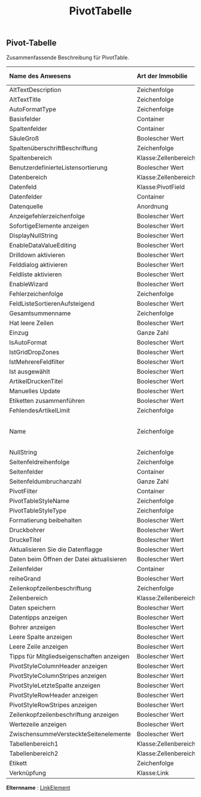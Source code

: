﻿---
title: PivotTabelle
second_title: Aspose.Cells Cloud Documen
type: docs
url: /de/specification/model/pivottable/
description: "Aspose.Cells Cloud-Modellspezifikation: PivotTable. Müheloses Bearbeiten von Excel und anderen Tabellenkalkulationsdokumenten mit Funktionen wie Öffnen, Generieren, Bearbeiten, Teilen, Zusammenführen, Vergleichen und Konvertieren"
kwords: Excel, Office, Tabellenkalkulation, Cloud REST API, PivotTable
weight: 50
---
## **Pivot-Tabelle**

 Zusammenfassende Beschreibung für PivotTable.

| Name des Anwesens| Art der Immobilie| Nullwerte zulassen| Schreibgeschützt| Standardwert| Beschreibung|
|:- |:- |:- |:- |:- |:- |
| AltTextDescription| Zeichenfolge| WAHR| FALSCH|||
| AltTextTitle| Zeichenfolge| WAHR| FALSCH|||
| AutoFormatType| Zeichenfolge| WAHR| FALSCH|||
| Basisfelder| Container| WAHR| FALSCH|||
| Spaltenfelder| Container| WAHR| FALSCH|||
| SäuleGroß| Boolescher Wert| WAHR| FALSCH|||
| SpaltenüberschriftBeschriftung| Zeichenfolge| WAHR| FALSCH|||
| Spaltenbereich| Klasse:Zellenbereich| WAHR| FALSCH|||
| BenutzerdefinierteListensortierung| Boolescher Wert| WAHR| FALSCH|||
| Datenbereich| Klasse:Zellenbereich| WAHR| FALSCH|||
| Datenfeld| Klasse:PivotField| WAHR| FALSCH|||
| Datenfelder| Container| WAHR| FALSCH|||
| Datenquelle|Anordnung<String> | WAHR| FALSCH|||
| Anzeigefehlerzeichenfolge| Boolescher Wert| WAHR| FALSCH|||
| SofortigeElemente anzeigen| Boolescher Wert| WAHR| FALSCH|||
| DisplayNullString| Boolescher Wert| WAHR| FALSCH|||
| EnableDataValueEditing| Boolescher Wert| WAHR| FALSCH|||
| Drilldown aktivieren| Boolescher Wert| WAHR| FALSCH|||
| Felddialog aktivieren| Boolescher Wert| WAHR| FALSCH|||
| Feldliste aktivieren| Boolescher Wert| WAHR| FALSCH|||
| EnableWizard| Boolescher Wert| WAHR| FALSCH|||
| Fehlerzeichenfolge| Zeichenfolge| WAHR| FALSCH|||
| FeldListeSortierenAufsteigend| Boolescher Wert| WAHR| FALSCH|||
| Gesamtsummenname| Zeichenfolge| WAHR| FALSCH|||
| Hat leere Zeilen| Boolescher Wert| WAHR| FALSCH|||
| Einzug| Ganze Zahl| WAHR| FALSCH|||
| IsAutoFormat| Boolescher Wert| WAHR| FALSCH|||
| IstGridDropZones| Boolescher Wert| WAHR| FALSCH|||
| IstMehrereFeldfilter| Boolescher Wert| WAHR| FALSCH|||
| Ist ausgewählt| Boolescher Wert| WAHR| FALSCH|||
| ArtikelDruckenTitel| Boolescher Wert| WAHR| FALSCH|||
| Manuelles Update| Boolescher Wert| WAHR| FALSCH|||
|Etiketten zusammenführen| Boolescher Wert| WAHR| FALSCH|||
| FehlendesArtikelLimit| Zeichenfolge| WAHR| FALSCH|||
| Name| Zeichenfolge| WAHR| FALSCH||Stellt den Namen der Pivot-Tabelle dar.|
| NullString| Zeichenfolge| WAHR| FALSCH|||
| Seitenfeldreihenfolge| Zeichenfolge| WAHR| FALSCH|||
| Seitenfelder| Container| WAHR| FALSCH|||
| Seitenfeldumbruchanzahl| Ganze Zahl| WAHR| FALSCH|||
| PivotFilter| Container| WAHR| FALSCH|||
| PivotTableStyleName| Zeichenfolge| WAHR| FALSCH|||
| PivotTableStyleType| Zeichenfolge| WAHR| FALSCH|||
| Formatierung beibehalten| Boolescher Wert| WAHR| FALSCH|||
| Druckbohrer| Boolescher Wert| WAHR| FALSCH|||
| DruckeTitel| Boolescher Wert| WAHR| FALSCH|||
| Aktualisieren Sie die Datenflagge| Boolescher Wert| WAHR| FALSCH|||
| Daten beim Öffnen der Datei aktualisieren| Boolescher Wert| WAHR| FALSCH|||
| Zeilenfelder| Container| WAHR| FALSCH|||
| reiheGrand| Boolescher Wert| WAHR| FALSCH|||
| Zeilenkopfzeilenbeschriftung| Zeichenfolge| WAHR| FALSCH|||
| Zeilenbereich| Klasse:Zellenbereich| WAHR| FALSCH|||
| Daten speichern| Boolescher Wert| WAHR| FALSCH|||
| Datentipps anzeigen| Boolescher Wert| WAHR| FALSCH|||
| Bohrer anzeigen| Boolescher Wert| WAHR| FALSCH|||
| Leere Spalte anzeigen| Boolescher Wert| WAHR| FALSCH|||
| Leere Zeile anzeigen| Boolescher Wert| WAHR| FALSCH|||
| Tipps für Mitgliedseigenschaften anzeigen| Boolescher Wert| WAHR| FALSCH|||
| PivotStyleColumnHeader anzeigen| Boolescher Wert| WAHR| FALSCH|||
| PivotStyleColumnStripes anzeigen| Boolescher Wert| WAHR| FALSCH|||
| PivotStyleLetzteSpalte anzeigen| Boolescher Wert| WAHR| FALSCH|||
| PivotStyleRowHeader anzeigen| Boolescher Wert| WAHR| FALSCH|||
| PivotStyleRowStripes anzeigen| Boolescher Wert| WAHR| FALSCH|||
| Zeilenkopfzeilenbeschriftung anzeigen| Boolescher Wert| WAHR| FALSCH|||
| Wertezeile anzeigen| Boolescher Wert| WAHR| FALSCH|||
| ZwischensummeVersteckteSeitenelemente| Boolescher Wert| WAHR| FALSCH|||
| Tabellenbereich1| Klasse:Zellenbereich| WAHR| FALSCH|||
| Tabellenbereich2| Klasse:Zellenbereich| WAHR| FALSCH|||
| Etikett| Zeichenfolge| WAHR| FALSCH|||
| Verknüpfung| Klasse:Link| WAHR| FALSCH|||

**Elternname** : [LinkElement](/specification/model/linkelement)

